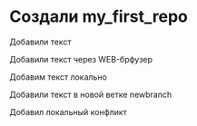 ﻿# Создали my_first_repo

Добавили текст

Добавили текст через WEB-брфузер

Добавим текст локально

Добавили текст в новой ветке newbranch

Добавил локальный конфликт
